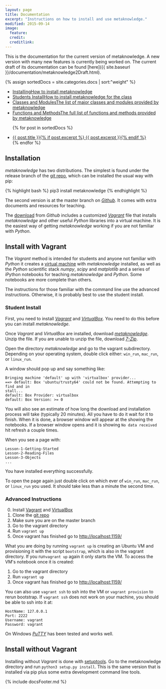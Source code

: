 ```yaml
---
layout: page
title: Documentation
excerpt: "Instructions on how to install and use metaknowledge."
modified: 2015-09-14
image:
  feature:
  credit:
  creditlink:
---
```


This is the documentation for the current version of metaknowledge. A new version with many new features is currently being worked on. The current draft of its documentation can be found [here]({{ site.baseurl }}/documentation/metaknowledge2Draft.html).


{% assign sortedDocs = site.categories.docs | sort:"weight"  %}
<ul class="post-list">
   <li><article>
   <a href="#Installing">Installing<span class="excerpt">How to install metaknowledge</span></a>
   </article></li>
   <li><article>
   <a href="#Students">Students Install<span class="excerpt">How to install metaknowledge for the class</span></a>
   </article></li>
   <li><article>
   <a href="{{ site.baseurl }}/documentation/metaknowledgeFull.html#objlist">Classes and Modules<span class="excerpt">The list of major classes and modules provided by metaknowledge</span></a>
   </article></li>
   <li><article>
   <a href="{{ site.baseurl }}/documentation/metaknowledgeFull.html#fulllist">Functions and Methods<span class="excerpt">The full list of functions and methods provided by metaknowledge</span></a>
   </article></li>

{% for post in sortedDocs %}
  <li><article><a href="{{ site.baseurl }}/documentation/metaknowledgeFull.html#{{ post.title }}">{{ post.title }}{% if post.excerpt %} <span class="excerpt">{{ post.excerpt }}</span>{% endif %}</a></article></li>
{% endfor %}

</ul>


## <a name="Installing"></a>Installation

_metaknowledge_ has two distributions. The simplest is found under the release branch of the [git repo](https://github.com/networks-lab/metaknowledge/tree/release), which can be installed the usual way with pip:

{% highlight bash %}
pip3 install metaknowledge
{% endhighlight %}

The second version is at the master branch on [_Github_](https://github.com/networks-lab/metaknowledge). It comes with extra documents and resources for teaching.

The [download](https://github.com/networks-lab/metaknowledge/archive/master.zip) from _Github_ includes a customized [_Vagrant_](https://www.vagrantup.com) file that installs _metaknowledge_ and other useful _Python_ libraries into a virtual machine. It is the easiest way of getting _metaknowledge_ working if you are not familiar with _Python_.

## Install with Vagrant

The _Vagrant_ method is intended for students and anyone not familiar with _Python_ it creates a [virtual machine](https://en.wikipedia.org/wiki/Virtual_machine) with _metaknowledge_ installed, as well as the _Python_ scientific stack _numpy_, _scipy_ and _matplotlib_ and a series of iPython notebooks for teaching _metaknowledge_ and _Python_. Some notebooks are more complete than others.

The instructions for those familiar with the command line use the advanced instructions. Otherwise, it is probably best to use the student install.

### <a name="Students">Student Install

First, you need to install [_Vagrant_](https://www.vagrantup.com/downloads.html) and [_VirtualBox_](https://www.virtualbox.org/wiki/Downloads). You need to do this before you can install _metaknowledge_.

Once _Vagrant_ and _VirtualBox_ are installed, download [_metaknowledge_](https://github.com/networks-lab/metaknowledge/archive/master.zip). Unzip the file. If you are unable to unzip the file, download [_7-Zip_](http://www.7-zip.org/).

Open the directory _metaknowledge_ and go to the vagrant subdirectory. Depending on your operating system, double click either: `win_run`, `mac_run`, or `linux_run`.

A window should pop up and say something like:

    Bringing machine 'default' up with 'virtualbox' provider...
    ==> default: Box 'ubuntu/trusty64' could not be found. Attempting to find and in
    stall...
    default: Box Provider: virtualbox
    default: Box Version: >= 0

You will also see an estimate of how long the download and installation process will take (typically 20 minutes). All you have to do it wait for it to finish. When it is done, a browser window will appear at the showing the notebooks. If a browser window opens and it is showing `No data received` hit refresh a couple times.

When you see a page with:

    Lesson-1-Getting-Started
    Lesson-2-Reading-Files
    Lesson-3-Objects
    ...

You have installed everything successfully.

To open the page again just double click on which ever of `win_run`, `mac_run`, or `linux_run` you used. It should take less than a minute the second time.

### Advanced Instructions
0. Install [Vagrant](https://www.vagrantup.com/downloads.html) and [VirtualBox](https://www.virtualbox.org/wiki/Downloads)
1. Clone the [git repo](https://github.com/networks-lab/metaknowledge.git)
2. Make sure you are on the master branch
3. Go to the vagrant directory
4. Run `vagrant up`
5. Once vagrant has finished go to [http://localhost:1159/](http://localhost:1159/)

What you are doing by running `vagrant up` is creating an Ubuntu VM and provisioning it with the script `bootstrap`, which is also in the vagrant directory. If you run`vagrant up` again it only starts the VM. To access the VM's notebook once it is created:

1. Go to the vagrant directory
2. Run `vagrant up`
3. Once vagrant has finished go to [http://localhost:1159/](http://localhost:1159/)

You can also use `vagrant ssh` to ssh into the VM or `vagrant provision` to rerun bootstrap. If `vagrant ssh` does not work on your machine, you should be able to ssh into it at:

    HostName: 127.0.0.1
    Port: 2222
    Username: vagrant
    Password: vagrant

On Windows [_PuTTY_](http://www.chiark.greenend.org.uk/~sgtatham/putty/) has been tested and works well.

## Install without Vagrant

Installing without _Vagrant_ is done with [setuptools](https://pypi.python.org/pypi/setuptools). Go to the metaknowledge directory and run `python3 setup.py install`. This is the same version that is installed via pip plus some extra development command line tools.

{% include docsFooter.md %}
